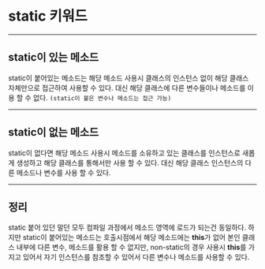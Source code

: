 # static 키워드

---

## static이 있는 메소드
static이 붙어있는 메소드는 해당 메소드 사용시 클래스의 인스턴스 없이 해당 클래스 자체만으로 접근하여 사용할 수 있다.
대신 해당 클래스에 다른 변수들이나 메소드를 이용 할 수 없다. `(static이 붙은 변수나 메소드는 접근 가능)`

---

## static이 없는 메소드
static이 없다면 해당 메소드 사용시 메소드를 소유하고 있는 클래스를 인스턴스로 새롭게 생성하고 해당 클래스를 통해서만 사용 할 수 있다.
대신 해당 클래스 인스턴스의 다른 메소드나 변수를 사용 할 수 있다.

---

## 정리
static 붙어 있던 말던 모두 컴파일 과정에서 메소드 영역에 로드가 되는건 동일하다.
하지만 static이 붙어있는 메소드는 호출시점에서 해당 메소드에는 **this**가 없어 본인 클래스 내부에 다른 변수, 메소드를 활용 할 수 없지만,
non-static의 경우 사용시 **this**를 가지고 있어서 자기 인스턴스를 참조할 수 있어서 다른 변수나 메소드를 사용할 수 있다.